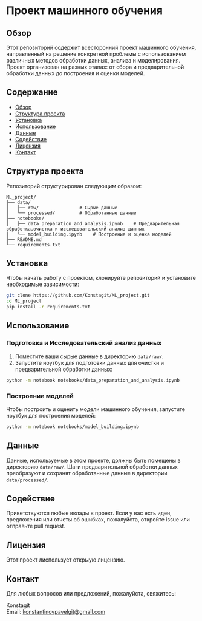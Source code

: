 
# Проект машинного обучения

## Обзор

Этот репозиторий содержит всесторонний проект машинного обучения, направленный на решение конкретной проблемы с использованием различных методов обработки данных, анализа и моделирования. Проект организован на разных этапах: от сбора и предварительной обработки данных до построения и оценки моделей.

## Содержание

- [Обзор](#обзор)
- [Структура проекта](#структура-проекта)
- [Установка](#установка)
- [Использование](#использование)
- [Данные](#данные)
- [Содействие](#содействие)
- [Лицензия](#лицензия)
- [Контакт](#контакт)

## Структура проекта

Репозиторий структурирован следующим образом:

```
ML_project/
├── data/
│   ├── raw/               # Сырые данные
│   └── processed/         # Обработанные данные
├── notebooks/
│   ├── data_preparation_and_analysis.ipynb    # Предварительная обработка,очистка и исследовательский анализ данных
│   └── model_building.ipynb    # Построение и оценка моделей
├── README.md
└── requirements.txt
```

## Установка

Чтобы начать работу с проектом, клонируйте репозиторий и установите необходимые зависимости:

```bash
git clone https://github.com/Konstagit/ML_project.git
cd ML_project
pip install -r requirements.txt
```

## Использование

### Подготовка и Исследовательский анализ данных

1. Поместите ваши сырые данные в директорию `data/raw/`.
2. Запустите ноутбук для подготовки данных для очистки и предварительной обработки данных:

```bash
python -m notebook notebooks/data_preparation_and_analysis.ipynb
```

### Построение моделей

Чтобы построить и оценить модели машинного обучения, запустите ноутбук для построения моделей:

```bash
python -m notebook notebooks/model_building.ipynb
```

## Данные

Данные, используемые в этом проекте, должны быть помещены в директорию `data/raw/`. Шаги предварительной обработки данных преобразуют и сохранят обработанные данные в директории `data/processed/`.


## Содействие

Приветствуются любые вклады в проект. Если у вас есть идеи, предложения или отчеты об ошибках, пожалуйста, откройте issue или отправьте pull request.

## Лицензия

Этот проект лиспользует открыую лицензию.

## Контакт

Для любых вопросов или предложений, пожалуйста, свяжитесь:

Konstagit  
Email: [konstantinovpavelgit@gmail.com](mailto:konstantinovpavelgit@gmail.com)
